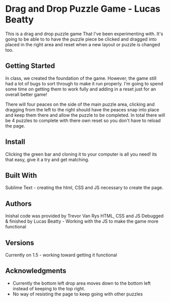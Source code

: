 # Drag and Drop Puzzle Game - Lucas Beatty

This is a drag and drop puzzle game That I've been experimenting with. It's going to be able to to have the puzzle piece be clicked and dragged into placed in the right area and reset when a new layout or puzzle is changed too.

## Getting Started
In class, we created the foundation of the game. However, the game still had a lot of bugs to sort through to make it run properly. I'm going to spend some time on getting them to work fully and adding in a reset just for an overall better game!

There will four peaces on the side of the main puzzle area, clicking and dragging from the left to the right should have the peaces snap into place and keep them there and allow the puzzle to be completed. In total there will be 4 puzzles to complete with there own reset so you don't have to reload the page.

## Install
Clicking the green bar and cloning it to your computer is all you need! its that easy, give it a try and get matching.

## Built With
Sublime Text - creating the html, CSS and JS necessary to create the page.

## Authors

Inishal code was provided by Trevor Van Rys HTML, CSS and JS
Debugged & finished by Lucas Beatty - Working with the JS to make the game more functional

## Versions
Currently on 1.5 - working toward getting it functional

## Acknowledgments

* Currently the bottom left drop area moves down to the bottom left instead of keeping to the top right.
* No way of resisting the page to keep going with other puzzles
